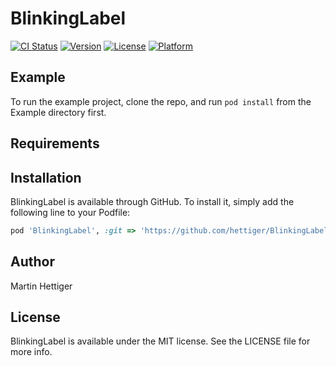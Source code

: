 # BlinkingLabel

[![CI Status](http://img.shields.io/travis/hettiger/BlinkingLabel.svg?style=flat)](https://travis-ci.org/hettiger/BlinkingLabel)
[![Version](https://img.shields.io/cocoapods/v/BlinkingLabel.svg?style=flat)](http://cocoapods.org/pods/BlinkingLabel)
[![License](https://img.shields.io/cocoapods/l/BlinkingLabel.svg?style=flat)](http://cocoapods.org/pods/BlinkingLabel)
[![Platform](https://img.shields.io/cocoapods/p/BlinkingLabel.svg?style=flat)](http://cocoapods.org/pods/BlinkingLabel)

## Example

To run the example project, clone the repo, and run `pod install` from the Example directory first.

## Requirements

## Installation

BlinkingLabel is available through GitHub. To install
it, simply add the following line to your Podfile:

```ruby
pod 'BlinkingLabel', :git => 'https://github.com/hettiger/BlinkingLabel.git'
```

## Author

Martin Hettiger

## License

BlinkingLabel is available under the MIT license. See the LICENSE file for more info.
